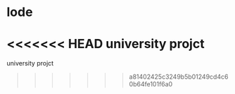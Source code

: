 # lode
<<<<<<< HEAD
university projct
=======
university projct
>>>>>>> a81402425c3249b5b01249cd4c60b64fe101f6a0
